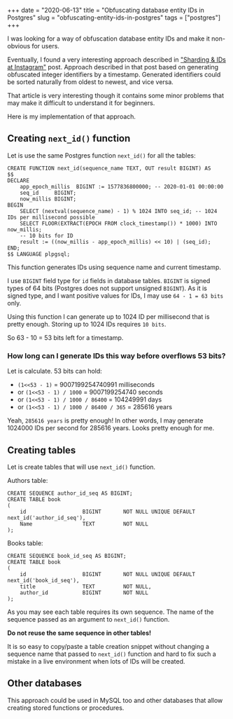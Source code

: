 +++
date = "2020-06-13"
title = "Obfuscating database entity IDs in Postgres"
slug = "obfuscating-entity-ids-in-postgres"
tags = ["postgres"]
+++

I was looking for a way of obfuscation database entity IDs and make it non-obvious for users.

Eventually, I found a very interesting approach described in ["Sharding & IDs at Instagram"](https://instagram-engineering.com/sharding-ids-at-instagram-1cf5a71e5a5c) post.
Approach described in that post based on generating obfuscated integer identifiers by a timestamp.
Generated identifiers could be sorted naturally from oldest to newest, and vice versa. 

That article is very interesting though it contains some minor problems that may make it difficult to understand it for beginners.

Here is my implementation of that approach.

## Creating `next_id()` function

Let is use the same Postgres function `next_id()` for all the tables:

```postgresql
CREATE FUNCTION next_id(sequence_name TEXT, OUT result BIGINT) AS
$$
DECLARE
	app_epoch_millis  BIGINT := 1577836800000; -- 2020-01-01 00:00:00
	seq_id     BIGINT;
	now_millis BIGINT;
BEGIN
	SELECT (nextval(sequence_name) - 1) % 1024 INTO seq_id; -- 1024 IDs per millisecond possible
	SELECT FLOOR(EXTRACT(EPOCH FROM clock_timestamp()) * 1000) INTO now_millis;
	-- 10 bits for ID
	result := ((now_millis - app_epoch_millis) << 10) | (seq_id);
END;
$$ LANGUAGE plpgsql;
```

This function generates IDs using sequence name and current timestamp.

I use `BIGINT` field type for `id` fields in database tables. 
`BIGINT` is signed types of 64 bits (Postgres does not support unsigned `BIGINT`). 
As it is signed type, and I want positive values for IDs, I may use `64 - 1 = 63 bits` only.

Using this function I can generate up to 1024 ID per millisecond that is pretty enough. 
Storing up to 1024 IDs requires `10 bits`.

So 63 - 10 = 53 bits left for a timestamp.

### How long can I generate IDs this way before overflows 53 bits?

Let is calculate. 53 bits can hold:
- `(1<<53 - 1)` = 9007199254740991 milliseconds
- or `(1<<53 - 1) / 1000` = 9007199254740 seconds
- or  `(1<<53 - 1) / 1000 / 86400` = 104249991 days
- or  `(1<<53 - 1) / 1000 / 86400 / 365` = 285616 years

Yeah, `285616 years` is pretty enough! In other words, I may generate 1024000 IDs per second for 285616 years.
Looks pretty enough for me.

## Creating tables
Let is create tables that will use `next_id()` function.   

Authors table: 
```postgresql
CREATE SEQUENCE author_id_seq AS BIGINT;
CREATE TABLE book
(
    id            		BIGINT       NOT NULL UNIQUE DEFAULT next_id('author_id_seq'),
    Name    			TEXT         NOT NULL
);
```

Books table:
```postgresql
CREATE SEQUENCE book_id_seq AS BIGINT;
CREATE TABLE book
(
    id            		BIGINT       NOT NULL UNIQUE DEFAULT next_id('book_id_seq'),
    title    			TEXT         NOT NULL,
    author_id          	BIGINT       NOT NULL
);
```

As you may see each table requires its own sequence. The name of the sequence passed as an argument to `next_id()` function.

**Do not reuse the same sequence in other tables!**

It is so easy to copy/paste a table creation snippet without changing a sequence name that passed to `next_id()` function and hard to fix such a mistake in a live environment when lots of IDs will be created.
  
## Other databases

This approach could be used in MySQL too and other databases that allow creating stored functions or procedures.
